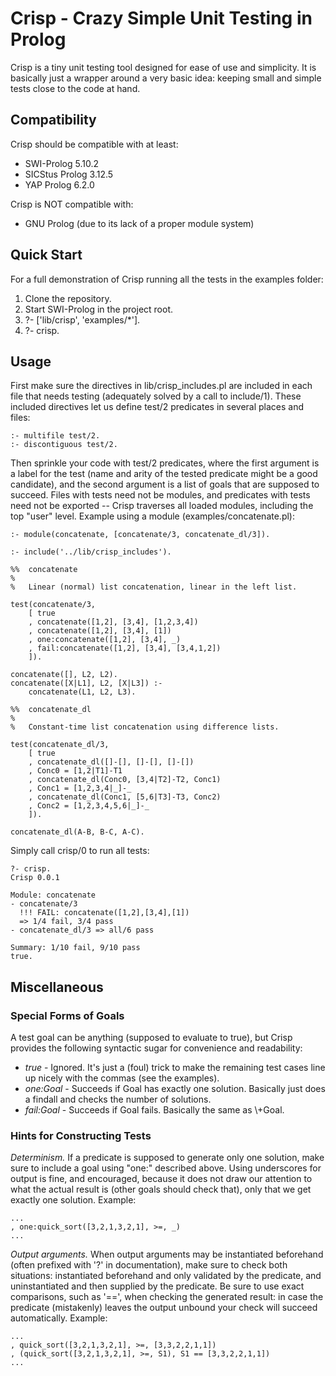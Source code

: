 # Crisp - Crazy Simple Unit Testing in Prolog

Crisp is a tiny unit testing tool designed for ease of use and simplicity. It is basically just a wrapper around a very basic idea: keeping small and simple tests close to the code at hand.

## Compatibility

Crisp should be compatible with at least:

 * SWI-Prolog 5.10.2
 * SICStus Prolog 3.12.5
 * YAP Prolog 6.2.0

Crisp is NOT compatible with:

 * GNU Prolog (due to its lack of a proper module system)

## Quick Start

For a full demonstration of Crisp running all the tests in the examples folder:

 1. Clone the repository.
 2. Start SWI-Prolog in the project root.
 3. ?- ['lib/crisp', 'examples/*'].
 4. ?- crisp.

## Usage

First make sure the directives in lib/crisp_includes.pl are included in each file that needs testing (adequately solved by a call to include/1). These included directives let us define test/2 predicates in several places and files:

    :- multifile test/2.
    :- discontiguous test/2.

Then sprinkle your code with test/2 predicates, where the first argument is a label for the test (name and arity of the tested predicate might be a good candidate), and the second argument is a list of goals that are supposed to succeed. Files with tests need not be modules, and predicates with tests need not be exported -- Crisp traverses all loaded modules, including the top "user" level. Example using a module (examples/concatenate.pl):

    :- module(concatenate, [concatenate/3, concatenate_dl/3]).

    :- include('../lib/crisp_includes').

    %%  concatenate
    %
    %   Linear (normal) list concatenation, linear in the left list.

    test(concatenate/3,
        [ true
        , concatenate([1,2], [3,4], [1,2,3,4])
        , concatenate([1,2], [3,4], [1])
        , one:concatenate([1,2], [3,4], _)
        , fail:concatenate([1,2], [3,4], [3,4,1,2])
        ]).

    concatenate([], L2, L2).
    concatenate([X|L1], L2, [X|L3]) :-
        concatenate(L1, L2, L3).

    %%  concatenate_dl
    %
    %   Constant-time list concatenation using difference lists.

    test(concatenate_dl/3,
        [ true
        , concatenate_dl([]-[], []-[], []-[])
        , Conc0 = [1,2|T1]-T1
        , concatenate_dl(Conc0, [3,4|T2]-T2, Conc1)
        , Conc1 = [1,2,3,4|_]-_
        , concatenate_dl(Conc1, [5,6|T3]-T3, Conc2)
        , Conc2 = [1,2,3,4,5,6|_]-_
        ]).

    concatenate_dl(A-B, B-C, A-C).

Simply call crisp/0 to run all tests:

    ?- crisp.
    Crisp 0.0.1

    Module: concatenate
    - concatenate/3
      !!! FAIL: concatenate([1,2],[3,4],[1])
      => 1/4 fail, 3/4 pass
    - concatenate_dl/3 => all/6 pass

    Summary: 1/10 fail, 9/10 pass
    true.

## Miscellaneous

### Special Forms of Goals

A test goal can be anything (supposed to evaluate to true), but Crisp provides the following syntactic sugar for convenience and readability:

 * _true_ - Ignored. It's just a (foul) trick to make the remaining test cases line up nicely with the commas (see the examples).
 * _one:Goal_ - Succeeds if Goal has exactly one solution. Basically just does a findall and checks the number of solutions.
 * _fail:Goal_ - Succeeds if Goal fails. Basically the same as \\+Goal.

### Hints for Constructing Tests

_Determinism._ If a predicate is supposed to generate only one solution, make sure to include a goal using "one:" described above. Using underscores for output is fine, and encouraged, because it does not draw our attention to what the actual result is (other goals should check that), only that we get exactly one solution. Example:

    ...
    , one:quick_sort([3,2,1,3,2,1], >=, _)
    ...

_Output arguments._ When output arguments may be instantiated beforehand (often prefixed with '?' in documentation), make sure to check both situations: instantiated beforehand and only validated by the predicate, and uninstantiated and then supplied by the predicate. Be sure to use exact comparisons, such as '==', when checking the generated result: in case the predicate (mistakenly) leaves the output unbound your check will succeed automatically. Example:

    ...
    , quick_sort([3,2,1,3,2,1], >=, [3,3,2,2,1,1])
    , (quick_sort([3,2,1,3,2,1], >=, S1), S1 == [3,3,2,2,1,1])
    ...
